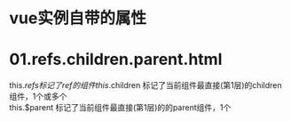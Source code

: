 # vue实例自带的属性

# 01.refs.children.parent.html
this.$refs 标记了ref的组件  
this.$children 标记了当前组件最直接(第1层)的children组件，1个或多个  
this.$parent 标记了当前组件最直接(第1层)的的parent组件，1个
